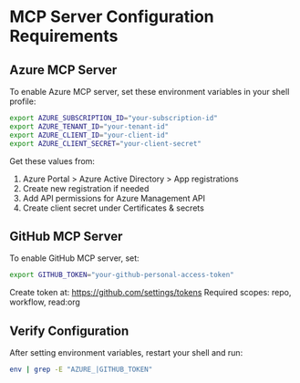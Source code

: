 # MCP Server Configuration Requirements

## Azure MCP Server

To enable Azure MCP server, set these environment variables in your shell profile:

```bash
export AZURE_SUBSCRIPTION_ID="your-subscription-id"
export AZURE_TENANT_ID="your-tenant-id"
export AZURE_CLIENT_ID="your-client-id"
export AZURE_CLIENT_SECRET="your-client-secret"
```

Get these values from:
1. Azure Portal > Azure Active Directory > App registrations
2. Create new registration if needed
3. Add API permissions for Azure Management API
4. Create client secret under Certificates & secrets

## GitHub MCP Server

To enable GitHub MCP server, set:

```bash
export GITHUB_TOKEN="your-github-personal-access-token"
```

Create token at: https://github.com/settings/tokens
Required scopes: repo, workflow, read:org

## Verify Configuration

After setting environment variables, restart your shell and run:
```bash
env | grep -E "AZURE_|GITHUB_TOKEN"
```

